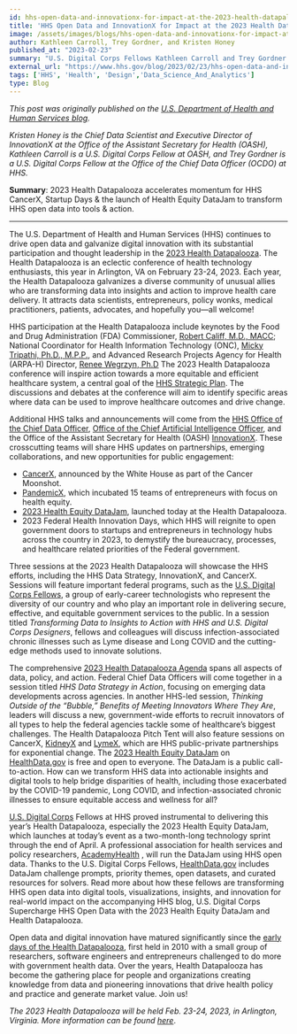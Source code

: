 ```yaml
---
id: hhs-open-data-and-innovationx-for-impact-at-the-2023-health-datapalooza
title: 'HHS Open Data and InnovationX for Impact at the 2023 Health Datapalooza'
image: /assets/images/blogs/hhs-open-data-and-innovationx-for-impact-at-the-2023-health-datapalooza.png
author: Kathleen Carroll, Trey Gordner, and Kristen Honey
published_at: "2023-02-23"
summary: "U.S. Digital Corps Fellows Kathleen Carroll and Trey Gordner share digital innovation efforts launched by the Department of Health and Human Services at the 2023 Health Datapalooza, including the Health Equity DataJam, a public call to transform HHS data into actionable insights and digital tools to help bridge health disparities."
external_url: "https://www.hhs.gov/blog/2023/02/23/hhs-open-data-and-innovationx-for-impact-at-the-2023-health-datapalooza.html"
tags: ['HHS', 'Health', 'Design','Data_Science_And_Analytics']
type: Blog
---
```

*This post was originally published on the [U.S. Department of Health and Human Services blog](https://www.hhs.gov/blog/2023/02/23/hhs-open-data-and-innovationx-for-impact-at-the-2023-health-datapalooza.html).* 

*Kristen Honey is the Chief Data Scientist and Executive Director of InnovationX at the Office of the Assistant Secretary for Health (OASH), Kathleen Carroll is a U.S. Digital Corps Fellow at OASH, and Trey Gordner is a U.S. Digital Corps Fellow at the Office of the Chief Data Officer (OCDO) at HHS.*

**Summary**: 2023 Health Datapalooza accelerates momentum for HHS CancerX, Startup Days & the launch of Health Equity DataJam to transform HHS open data into tools & action.

---

The U.S. Department of Health and Human Services (HHS) continues to drive open data and galvanize digital innovation with its substantial participation and thought leadership in the [2023 Health Datapalooza](https://academyhealth.org/events/site/2023-health-datapalooza). The Health Datapalooza is an eclectic conference of health technology enthusiasts, this year in Arlington, VA on February 23-24, 2023. Each year, the Health Datapalooza galvanizes a diverse community of unusual allies who are transforming data into insights and action to improve health care delivery. It attracts data scientists, entrepreneurs, policy wonks, medical practitioners, patients, advocates, and hopefully you—all welcome!

HHS participation at the Health Datapalooza include keynotes by the Food and Drug Administration (FDA) Commissioner, [Robert Califf, M.D., MACC](https://www.fda.gov/about-fda/fda-organization/robert-califf); National Coordinator for Health Information Technology (ONC), [Micky Tripathi, Ph.D., M.P.P.](https://www.healthit.gov/leadership/micky-tripathi-phd-mpp), and Advanced Research Projects Agency for Health (ARPA-H) Director, [Renee Wegrzyn, Ph.D](https://arpa-h.gov/news/100-days) The 2023 Health Datapalooza conference will inspire action towards a more equitable and efficient healthcare system, a central goal of the [HHS Strategic Plan](https://www.hhs.gov/about/strategic-plan/2022-2026/index.html). The discussions and debates at the conference will aim to identify specific areas where data can be used to improve healthcare outcomes and drive change.

Additional HHS talks and announcements will come from the [HHS Office of the Chief Data Officer](https://cdo.hhs.gov/), [Office of the Chief Artificial Intelligence Officer](https://www.hhs.gov/about/agencies/asa/ocio/ai/index.html), and the Office of the Assistant Secretary for Health (OASH) [InnovationX](https://www.hhs.gov/ash/osm/innovationx/index.html). These crosscutting teams will share HHS updates on partnerships, emerging collaborations, and new opportunities for public engagement:

* [CancerX](https://www.whitehouse.gov/briefing-room/statements-releases/2023/02/02/fact-sheet-on-one-year-anniversary-of-reignited-cancer-moonshot-biden-harris-administration-announces-new-actions-to-end-cancer-as-we-know-it/), announced by the White House as part of the Cancer Moonshot.
* [PandemicX](https://www.hhs.gov/ash/osm/innovationx/pandemicx/index.html), which incubated 15 teams of entrepreneurs with focus on health equity.
* [2023 Health Equity DataJam](https://healthdata.gov/stories/s/Health-Equity-DataJam-Homepage-2023/nqx6-g6vz), launched today at the Health Datapalooza.
* 2023 Federal Health Innovation Days, which HHS will reignite to open government doors to startups and entrepreneurs in technology hubs across the country in 2023, to demystify the bureaucracy, processes, and healthcare related priorities of the Federal government.

Three sessions at the 2023 Health Datapalooza will showcase the HHS efforts, including the HHS Data Strategy, InnovationX, and CancerX. Sessions will feature important federal programs, such as the [U.S. Digital Corps Fellows](https://digitalcorps.gsa.gov/), a group of early-career technologists who represent the diversity of our country and who play an important role in delivering secure, effective, and equitable government services to the public. In a session titled *Transforming Data to Insights to Action with HHS and U.S. Digital Corps Designers*, fellows and colleagues will discuss infection-associated chronic illnesses such as Lyme disease and Long COVID and the cutting-edge methods used to innovate solutions.

The comprehensive [2023 Health Datapalooza Agenda](https://academyhealth.confex.com/academyhealth/2023hdp/meetingapp.cgi) spans all aspects of data, policy, and action. Federal Chief Data Officers will come together in a session titled *HHS Data Strategy in Action*, focusing on emerging data developments across agencies. In another HHS-led session, *Thinking Outside of the “Bubble,” Benefits of Meeting Innovators Where They Are*, leaders will discuss a new, government-wide efforts to recruit innovators of all types to help the federal agencies tackle some of healthcare’s biggest challenges. The Health Datapalooza Pitch Tent will also feature sessions on CancerX, [KidneyX](https://www.hhs.gov/ash/osm/innovationx/kidneyx/index.html) and [LymeX](https://www.hhs.gov/ash/osm/innovationx/lyme-innovation/lymex/index.html), which are HHS public-private partnerships for exponential change.
The [2023 Health Equity DataJam](https://healthdata.gov/stories/s/Health-Equity-DataJam-Homepage-2023/nqx6-g6vz) on [HealthData.gov](https://healthdata.gov/) is free and open to everyone. The DataJam is a public call-to-action. How can we transform HHS data into actionable insights and digital tools to help bridge disparities of health, including those exacerbated by the COVID-19 pandemic, Long COVID, and infection-associated chronic illnesses to ensure equitable access and wellness for all?

[U.S. Digital Corps](https://digitalcorps.gsa.gov/) Fellows at HHS proved instrumental to delivering this year’s Health Datapalooza, especially the 2023 Health Equity DataJam, which launches at today’s event as a two-month-long technology sprint through the end of April. A professional association for health services and policy researchers, [AcademyHealth](http://www.academyhealth.org/) , will run the DataJam using HHS open data. Thanks to the U.S. Digital Corps Fellows, [HealthData.gov](https://healthdata.gov/stories/s/Health-Equity-DataJam-Homepage-2023/nqx6-g6vz)  includes DataJam challenge prompts, priority themes, open datasets, and curated resources for solvers. Read more about how these fellows are transforming HHS open data into digital tools, visualizations, insights, and innovation for real-world impact on the accompanying HHS blog, U.S. Digital Corps  Supercharge HHS Open Data with the 2023 Health Equity DataJam and Health Datapalooza.

Open data and digital innovation have matured significantly since the [early days of the Health Datapalooza](https://academyhealth.org/blog/2022-11/despite-progress-we-still-need-innovation-health-data-and-policy), first held in 2010 with a small group of researchers, software engineers and entrepreneurs challenged to do more with government health data. Over the years, Health Datapalooza has become the gathering place for people and organizations creating knowledge from data and pioneering innovations that drive health policy and practice and generate market value. Join us!

*The 2023 Health Datapalooza will be held Feb. 23-24, 2023, in Arlington, Virginia. More information can be found [here](https://academyhealth.org/events/2023-02/2023-health-datapalooza)*. 
